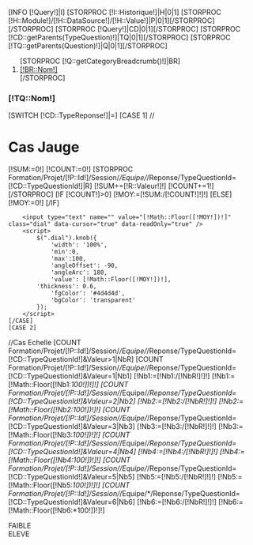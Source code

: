 [INFO [!Query!]|I]
[STORPROC [!I::Historique!]|H|0|1]
    [STORPROC [!H::Module!]/[!H::DataSource!]/[!H::Value!]|P|0|1][/STORPROC]
[/STORPROC]
[STORPROC [!Query!]|CD|0|1][/STORPROC]
[STORPROC [!CD::getParents(TypeQuestion)!]|TQ|0|1][/STORPROC]
[STORPROC [!TQ::getParents(Question)!]|Q|0|1][/STORPROC]

<ol class="breadcrumb">
    [STORPROC [!Q::getCategoryBreadcrumb()!]|BR]
    <li><a href="#">[!BR::Nom!]</a></li>
    [/STORPROC]
</ol>

<h3>[!TQ::Nom!]</h3>

[SWITCH [!CD::TypeReponse!]|=]
    [CASE 1]
        //<h1>Cas Jauge</h1>
        [!SUM:=0!]
        [!COUNT:=0!]
        [STORPROC Formation/Projet/[!P::Id!]/Session/*/Equipe/*/Reponse/TypeQuestionId=[!CD::TypeQuestionId!]|R]
            [!SUM+=[!R::Valeur!]!]
            [!COUNT+=1!]
        [/STORPROC]
        [IF [!COUNT!]>0]
            [!MOY:=[!SUM:/[!COUNT!]!]!]
        [ELSE]
            [!MOY:=0!]
        [/IF]

        <input type="text" name="" value="[!Math::Floor([!MOY!])!]" class="dial" data-cursor="true" data-readOnly="true" />
        <script>
            $(".dial").knob({
                'width': '100%',
                'min':0,
                'max':100,
                'angleOffset': -90,
                'angleArc': 180,
                'value': [!Math::Floor([!MOY!])!],
            'thickness': 0.6,
                'fgColor': '#4d4d4d',
                'bgColor': 'transparent'
            });
        </script>
    [/CASE]
    [CASE 2]
//Cas Echelle
        [COUNT Formation/Projet/[!P::Id!]/Session/*/Equipe/*/Reponse/TypeQuestionId=[!CD::TypeQuestionId!]&Valeur>1|NbR]
        [COUNT Formation/Projet/[!P::Id!]/Session/*/Equipe/*/Reponse/TypeQuestionId=[!CD::TypeQuestionId!]&Valeur=1|Nb1]
[!Nb1:=[!Nb1:/[!NbR!]!]!]
[!Nb1:=[!Math::Floor([!Nb1:*100!])!]!]
        [COUNT Formation/Projet/[!P::Id!]/Session/*/Equipe/*/Reponse/TypeQuestionId=[!CD::TypeQuestionId!]&Valeur=2|Nb2]
[!Nb2:=[!Nb2:/[!NbR!]!]!]
[!Nb2:=[!Math::Floor([!Nb2:*100!])!]!]
        [COUNT Formation/Projet/[!P::Id!]/Session/*/Equipe/*/Reponse/TypeQuestionId=[!CD::TypeQuestionId!]&Valeur=3|Nb3]
[!Nb3:=[!Nb3:/[!NbR!]!]!]
[!Nb3:=[!Math::Floor([!Nb3:*100!])!]!]
        [COUNT Formation/Projet/[!P::Id!]/Session/*/Equipe/*/Reponse/TypeQuestionId=[!CD::TypeQuestionId!]&Valeur=4|Nb4]
[!Nb4:=[!Nb4:/[!NbR!]!]!]
[!Nb4:=[!Math::Floor([!Nb4:*100!])!]!]
        [COUNT Formation/Projet/[!P::Id!]/Session/*/Equipe/*/Reponse/TypeQuestionId=[!CD::TypeQuestionId!]&Valeur=5|Nb5]
[!Nb5:=[!Nb5:/[!NbR!]!]!]
[!Nb5:=[!Math::Floor([!Nb5:*100!])!]!]
        [COUNT Formation/Projet/[!P::Id!]/Session/*/Equipe/*/Reponse/TypeQuestionId=[!CD::TypeQuestionId!]&Valeur=6|Nb6]
[!Nb6:=[!Nb6:/[!NbR!]!]!]
[!Nb6:=[!Math::Floor([!Nb6:*100!])!]!]
        <div class="legendeG">FAIBLE</div>
        <canvas id="myChart" width="500" height="350" style="width: 75%;margin-left: 12%"></canvas>
        <div class="legendeD">ELEVE</div>
        <script>

            // Get context with jQuery - using jQuery's .get() method.
            var ctx = $("#myChart").get(0).getContext("2d");
            var data = {
                labels: ['1', "2", "3", "4", "5", "6"],
                datasets: [
                    {
                        label: "Réponses",
                        fillColor: "rgba(151,187,205,0.5)",
                        strokeColor: "rgba(151,187,205,0.8)",
                        highlightFill: "rgba(151,187,205,0.75)",
                        highlightStroke: "rgba(151,187,205,1)",
                        data: [[!Nb1!],[!Nb2!],[!Nb3!],[!Nb4!],[!Nb5!],[!Nb6!]]
                    }/*,
                     {
                     label: "Non",
                     fillColor: "rgba(151,187,205,0.5)",
                     strokeColor: "rgba(151,187,205,0.8)",
                     highlightFill: "rgba(151,187,205,0.75)",
                     highlightStroke: "rgba(151,187,205,1)",
                     data: []
                     }*/
                ]
            };
            var myNewChart = new Chart(ctx).Bar(data, {
                scaleBeginAtZero : false,

                //Boolean - Whether grid lines are shown across the chart
                scaleShowGridLines : true,

                //String - Colour of the grid lines
                scaleGridLineColor : "rgba(0,0,0,.05)",

                //Number - Width of the grid lines
                scaleGridLineWidth : 1,

                //Boolean - Whether to show horizontal lines (except X axis)
                scaleShowHorizontalLines: true,

                //Boolean - Whether to show vertical lines (except Y axis)
                scaleShowVerticalLines: true,

                //Boolean - If there is a stroke on each bar
                barShowStroke : true,

                //Number - Pixel width of the bar stroke
                barStrokeWidth : 2,

                //Number - Spacing between each of the X value sets
                barValueSpacing : 5,

                //Number - Spacing between data sets within X values
                barDatasetSpacing : 1,

                //String - A legend template
                legendTemplate : "<ul class=\"<%=name.toLowerCase()%>-legend\"><% for (var i=0; i<datasets.length; i++){%><li><span style=\"background-color:<%=datasets[i].fillColor%>\"></span><%if(datasets[i].label){%><%=datasets[i].label%><%}%></li><%}%></ul>"
            });

        </script>keywords




    [/CASE]
    [CASE 3]
        //<h1>Réponses texte.</h1>
        [COUNT Formation/Projet/[!P::Id!]/Session/*/Equipe/*/Reponse/TypeQuestionId=[!CD::TypeQuestionId!]&Valeur!=|NbR]
        <ul class="nav nav-tabs" role="tablist">
            <li role="presentation" class="active"><a href="#keywords" aria-controls="keywords" role="tab" data-toggle="tab">Mots clefs</a></li>
            <li role="presentation"><a href="#2words" aria-controls="2words" role="tab" data-toggle="tab">Expressions de 2 mots</a></li>
            <li role="presentation"><a href="#3words" aria-controls="3words" role="tab" data-toggle="tab">Expressions de 3 mots</a></li>
            <li role="presentation"><a href="#random" aria-controls="random" role="tab" data-toggle="tab">10 réponses au hasard ( [!NbR!] Réponses au total)</a></li>
        </ul>



        <!-- Tab panes -->
        <div class="tab-content">
            <div role="tabpanel" class="tab-pane active" id="keywords">
                <div id="keywordspane" class="cloudtag" data-var="keywords"></div>
                <script>
                    var data = [];
                    data['keywords'] = [
                   [STORPROC [!TQ::getKeywords()!]|K]
                    [IF [!Pos!]>1],[/IF]{text: "[!Key!]", weight: [!K!]}
                    [/STORPROC]
                    ];

                    $('#keywordspane').jQCloud(data['keywords'], {
                        shape: 'rectangular',
                        autoResize: true
                    });
                </script>
            </div>
            <div role="tabpanel" class="tab-pane fade" id="2words">
                <div id="2wordspane" class="cloudtag" data-var="twokeywords"></div>
                <script>

                    data['twokeywords'] = [
                        [STORPROC [!TQ::getTwoKeywords()!]|K]
                    [IF [!Pos!]>1],[/IF]{text: "[!Key!]", weight: [!K!]}
                    [/STORPROC]
                    ];
                </script>
            </div>
            <div role="tabpanel" class="tab-pane fade" id="3words">
                <div id="3wordspane" class="cloudtag" data-var="threekeywords"></div>
                <script>
                    data['threekeywords'] = [
                        [STORPROC [!TQ::getThreeKeywords()!]|K]
                    [IF [!Pos!]>1],[/IF]{text: "[!Key!]", weight: [!K!]}
                    [/STORPROC]
                    ];
                </script>
            </div>
            <div role="tabpanel" class="tab-pane" id="random">
                [STORPROC Formation/Projet/[!P::Id!]/Session/*/Equipe/*/Reponse/TypeQuestionId=[!CD::TypeQuestionId!]&Valeur!=|R|[!Utils::Random([!NbR:-10!])!]|10]
                <div class="well">
                    <p>[!R::Valeur!]</p>
                </div>
                [/STORPROC]
            </div>
        </div>

        <script>
            $('a[data-toggle="tab"]').on('shown.bs.tab', function (e) {
                $(e.target.hash+'pane').jQCloud(data[$(e.target.hash+'pane').attr('data-var')], {
                    shape: 'rectangular',
                    autoResize: true
                });
            })
        </script>
    [/CASE]
    [CASE 4]
        //Cas OUi / Non
[COUNT Formation/Projet/[!P::Id!]/Session/*/Equipe/*/Reponse/TypeQuestionId=[!CD::TypeQuestionId!]|NbR]
        [COUNT Formation/Projet/[!P::Id!]/Session/*/Equipe/*/Reponse/TypeQuestionId=[!CD::TypeQuestionId!]&Valeur=1|Nb1]
[!Nb1:=[!Nb1:/[!NbR!]!]!]
[!Nb1:=[!Math::Floor([!Nb1:*100!])!]!]
        [COUNT Formation/Projet/[!P::Id!]/Session/*/Equipe/*/Reponse/TypeQuestionId=[!CD::TypeQuestionId!]&Valeur=0|Nb2]
[!Nb2:=[!Nb2:/[!NbR!]!]!]
[!Nb2:=[!Math::Floor([!Nb2:*100!])!]!]
        <canvas id="myChart" width="500" height="350" style="width: 75%;margin-left: 12%"></canvas>

        <script>

            // Get context with jQuery - using jQuery's .get() method.
            var ctx = $("#myChart").get(0).getContext("2d");
            var data = [
                {
                    value: '[!Nb1!]',
                    color: "#46BFBD",
                    highlight: "#5AD3D1",
                    label: "Réponse Oui"
                },
                {
                    value: '[!Nb2!]',
                    color:"#F7464A",
                    highlight: "#FF5A5E",
                    label: "Réponse Non"
                }
            ];
            var myNewChart = new Chart(ctx).Pie(data, {
                //Boolean - Whether we should show a stroke on each segment
                segmentShowStroke : true,

                //String - The colour of each segment stroke
                segmentStrokeColor : "#fff",

                //Number - The width of each segment stroke
                segmentStrokeWidth : 2,

                //Number - The percentage of the chart that we cut out of the middle
                percentageInnerCutout : 0, // This is 0 for Pie charts

                //Number - Amount of animation steps
                animationSteps : 100,

                //StrSession/[!S::Id!]ing - Animation easing effect
                animationEasing : "easeOutBounce",

                //Boolean - Whether we animate the rotation of the Doughnut
                animateRotate : true,

                //Boolean - Whether we animate scaling the Doughnut from the centre
                animateScale : false,

                //String - A legend template
                legendTemplate : "<ul class=\"<%=name.toLowerCase()%>-legend\"><% for (var i=0; i<segments.length; i++){%><li><span style=\"background-color:<%=segments[i].fillColor%>\"></span><%if(segments[i].label){%><%=segments[i].label%> % <%}%></li><%}%></ul>"

            });

        </script>
    [/CASE]
    [CASE 5]
        //Cas Sélection
[COUNT Formation/Projet/[!P::Id!]/Session/*/Equipe/*/Reponse/TypeQuestionId=[!CD::TypeQuestionId!]|NbR]
        <canvas id="myChart" width="500" height="500" style="width: 75%;margin-left: 12%"></canvas>

        <script>

            // Get context with jQuery - using jQuery's .get() method.
            var ctx = $("#myChart").get(0).getContext("2d");
            var data = {
                labels: [[STORPROC [!TQ::getChildren(TypeQuestionValeur)!]|TQV]"[!TQV::Valeur!]"[IF [!Pos!]!=[!NbResult!]],[/IF][/STORPROC]],
            datasets: [
                {
                    label: "[!TQV::Valeur!]",
                    fillColor: "rgba(151,187,205,0.5)",
                    strokeColor: "rgba(151,187,205,0.8)",
                    highlightFill: "rgba(151,187,205,0.75)",
                    highlightStroke: "rgba(151,187,205,1)",
                    data: [
                        [STORPROC [!TQ::getChildren(TypeQuestionValeur)!]|TQV]
                            [COUNT Formation/Projet/[!P::Id!]/Session/*/Equipe/*/Reponse/TypeQuestionId=[!CD::TypeQuestionId!]&Valeur=[!TQV::Id!]|Nb1]
                             [!Nb1:=[!Nb1:/[!NbR!]!]!]
                             [!Nb1:=[!Math::Floor([!Nb1:*100!])!]!]
                             [!Nb1!][IF [!Pos!]!=[!NbResult!]],[/IF]
                         [/STORPROC]

                 ]
             }
             ]
             };
             var myNewChart = new Chart(ctx).Bar(data, {
             scaleBeginAtZero : true,

             //Boolean - Whether grid lines are shown across the chart
             scaleShowGridLines : true,

             //String - Colour of the grid lines
             scaleGridLineColor : "rgba(0,0,0,.05)",

             //Number - Width of the grid lines
             scaleGridLineWidth : 1,

             //Boolean - Whether to show horizontal lines (except X axis)
             scaleShowHorizontalLines: true,

             //Boolean - Whether to show vertical lines (except Y axis)
             scaleShowVerticalLines: true,

             //Boolean - If there is a stroke on each bar
             barShowStroke : true,

             //Number - Pixel width of the bar stroke
             barStrokeWidth : 2,

             //Number - Spacing between each of the X value sets
             barValueSpacing : 5,

             //Number - Spacing between data sets within X values
             barDatasetSpacing : 1,

             //String - A legend template
             legendTemplate : "<ul class=\"<%=name.toLowerCase()%>-legend\"><% for (var i=0; i<datasets.length; i++){%><li><span style=\"background-color:<%=datasets[i].fillColor%>\"></span><%if(datasets[i].label){%><%=datasets[i].label%><%}%></li><%}%></ul>"
             });

        </script>
    [/CASE]
[/SWITCH]
